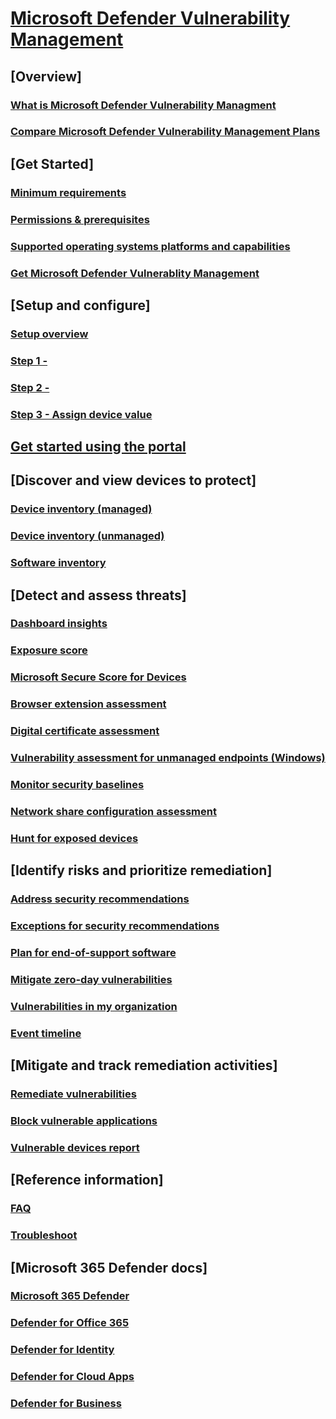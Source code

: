 # [Microsoft Defender Vulnerability Management](index.yml)

## [Overview]
### [What is Microsoft Defender Vulnerability Managment](next-gen-threat-and-vuln-mgt.md)
### [Compare Microsoft Defender Vulnerability Management Plans](tvm-supported-os.md)
## [Get Started]
### [Minimum requirements](minimum-requirements.md)
### [Permissions & prerequisites](tvm-prerequisites.md)
### [Supported operating systems platforms and capabilities](tvm-supported-os.md)
### [Get Microsoft Defender Vulnerablity Management](get-defender-vulnerability-management.md)
## [Setup and configure]
### [Setup overview](tvm-supported-os.md)
### [Step 1 - ](tvm-supported-os.md)
### [Step 2 - ](tvm-supported-os.md)
### [Step 3 - Assign device value](tvm-assign-device-value.md)
## [Get started using the portal](tvm-supported-os.md)
## [Discover and view devices to protect]
### [Device inventory (managed)](tvm-supported-os.md)
### [Device inventory (unmanaged)](tvm-supported-os.md)
### [Software inventory](tvm-supported-os.md)
## [Detect and assess threats]
### [Dashboard insights](tvm-dashboard-insights.md)
### [Exposure score](tvm-exposure-score.md)
### [Microsoft Secure Score for Devices](tvm-microsoft-secure-score-devices.md)
### [Browser extension assessment](tvm-browser-extension-assessment.md)
### [Digital certificate assessment](tvm-supported-os.md)
### [Vulnerability assessment for unmanaged endpoints (Windows)](tvm-supported-os.md)
### [Monitor security baselines](tvm-supported-os.md)
### [Network share configuration assessment](tvm-supported-os.md)
### [Hunt for exposed devices](tvm-hunt-exposed-devices.md)
## [Identify risks and prioritize remediation]
### [Address security recommendations](tvm-security-recommendation.md)
### [Exceptions for security recommendations](tvm-exception.md)
### [Plan for end-of-support software](tvm-end-of-support-software.md)
### [Mitigate zero-day vulnerabilities](tvm-zero-day-vulnerabilities.md)
### [Vulnerabilities in my organization](tvm-weaknesses.md)
### [Event timeline](threat-and-vuln-mgt-event-timeline.md)
## [Mitigate and track remediation activities]
### [Remediate vulnerabilities](tvm-remediation.md)
### [Block vulnerable applications](tvm-supported-os.md)
### [Vulnerable devices report](tvm-vulnerable-devices-report.md)
## [Reference information]
### [FAQ](tvm-supported-os.md)
### [Troubleshoot](tvm-supported-os.md)
## [Microsoft 365 Defender docs]
### [Microsoft 365 Defender](/defender/index.yml)
### [Defender for Office 365](/office-365-security/index.yml)
### [Defender for Identity](/defender-for-identity/)
### [Defender for Cloud Apps](/cloud-app-security/)
### [Defender for Business](/defender-business/index.yml)
